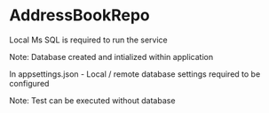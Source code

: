 # AddressBookRepo

Local Ms SQL is required to run the service

Note: Database created and intialized within application

In appsettings.json - Local / remote database settings required to be configured

Note:
Test can be executed without database


